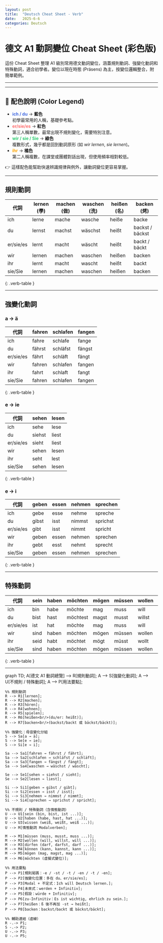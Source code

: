 ```yaml
---
layout: post
title:  "Deutsch Cheat Sheet - Verb"
date:   2025-6-6
categories: Deutsch
---
```


<!-- 流量追蹤 -->
<script src="{{ '/assets/js/momo-script.js' | relative_url }}"></script>


# 德文 A1 動詞變位 Cheat Sheet (彩色版)

這份 Cheat Sheet 整理 A1 級別常用德文動詞變位，涵蓋規則動詞、強變化動詞和特殊動詞，適合初學者。變位以現在時態 (Präsens) 為主，按變位邏輯整合，附簡單範例。

---

<style>
/* 整列上色（所有欄位） */
.verb-table tbody tr:nth-child(1) td { color: #4169E1; font-weight: bold; } /* ich */
.verb-table tbody tr:nth-child(2) td { color: #4169E1; font-weight: bold; } /* du */
.verb-table tbody tr:nth-child(3) td { color: #FF6B6B; font-weight: bold; } /* er/sie/es */
.verb-table tbody tr:nth-child(4) td { color: #2ECC71; font-weight: bold; } /* wir */
.verb-table tbody tr:nth-child(5) td { color: #FFA500; font-weight: bold; } /* ihr */
.verb-table tbody tr:nth-child(6) td { color: #2ECC71; font-weight: bold; } /* sie/Sie */
</style>

<style>
.verb-table th, .verb-table td {
  min-width: 100px;  /* 最小寬度 */
  padding: 4px 8px;  /* 表格內邊距 */
}
</style>

---

## 🎨 配色說明 (Color Legend)

- <span style="color:#4169E1; font-weight:bold">ich / du</span> → **藍色**  
  初學最常用的人稱，基礎參考點。  
- <span style="color:#FF6B6B; font-weight:bold">er/sie/es</span> → **紅色**  
  第三人稱單數，最常出現不規則變化，需要特別注意。  
- <span style="color:#2ECC71; font-weight:bold">wir / sie / Sie</span> → **綠色**  
  複數形式，幾乎都是回到動詞原形 (如 *wir lernen*, *sie lernen*)。  
- <span style="color:#FFA500; font-weight:bold">ihr</span> → **橘色**  
  第二人稱複數，在課堂或團體對話出現，但使用頻率相對較低。  

👉 這樣配色能幫助快速辨識規律與例外，讓動詞變位更容易掌握。

---

## 規則動詞

| 代詞       | lernen (學) | machen (做) | waschen (洗) | heißen (名) | backen (烤) |
|------------|-------------|-------------|--------------|-------------|-------------|
| ich        | lerne       | mache       | wasche       | heiße       | backe       |
| du         | lernst      | machst      | wäschst      | heißt       | backst / bäckst |
| er/sie/es  | lernt       | macht       | wäscht       | heißt       | backt / bäckt   |
| wir        | lernen      | machen      | waschen      | heißen      | backen      |
| ihr        | lernt       | macht       | wascht       | heißt       | backt       |
| sie/Sie    | lernen      | machen      | waschen      | heißen      | backen      |
{: .verb-table }

---

## 強變化動詞

### a → ä

| 代詞       | fahren | schlafen | fangen |
|------------|--------|----------|--------|
| ich        | fahre  | schlafe  | fange  |
| du         | fährst | schläfst | fängst |
| er/sie/es  | fährt  | schläft  | fängt  |
| wir        | fahren | schlafen | fangen |
| ihr        | fahrt  | schlaft  | fangt  |
| sie/Sie    | fahren | schlafen | fangen |
{: .verb-table }

### e → ie

| 代詞       | sehen | lesen |
|------------|-------|-------|
| ich        | sehe  | lese  |
| du         | siehst| liest |
| er/sie/es  | sieht | liest |
| wir        | sehen | lesen |
| ihr        | seht  | lest  |
| sie/Sie    | sehen | lesen |
{: .verb-table }

### e → i

| 代詞       | geben | essen | nehmen | sprechen |
|------------|-------|-------|--------|----------|
| ich        | gebe  | esse  | nehme  | spreche  |
| du         | gibst | isst  | nimmst | sprichst |
| er/sie/es  | gibt  | isst  | nimmt  | spricht  |
| wir        | geben | essen | nehmen | sprechen |
| ihr        | gebt  | esst  | nehmt  | sprecht  |
| sie/Sie    | geben | essen | nehmen | sprechen |
{: .verb-table }

---

## 特殊動詞

| 代詞       | sein | haben | möchten  | mögen | müssen | wollen | dürfen | können | wissen |
|------------|------|-------|----------|-------|--------|--------|--------|--------|--------|
| ich        | bin  | habe  | möchte   | mag   | muss   | will   | darf   | kann   | weiß   |
| du         | bist | hast  | möchtest | magst | musst  | willst | darfst | kannst | weißt  |
| er/sie/es  | ist  | hat   | möchte   | mag   | muss   | will   | darf   | kann   | weiß   |
| wir        | sind | haben | möchten  | mögen | müssen | wollen | dürfen | können | wissen |
| ihr        | seid | habt  | möchtet  | mögt  | müsst  | wollt  | dürft  | könnt  | wisst  |
| sie/Sie    | sind | haben | möchten  | mögen | müssen | wollen | dürfen | können | wissen |
{: .verb-table }

---

<div class="mermaid">
graph TD;
    A[德文 A1 動詞總覽] --> R[規則動詞];
    A --> S[強變化動詞];
    A --> U[不規則 / 特殊動詞];
    A --> P[用法要點];

    %% 規則動詞
    R --> R1[lernen];
    R --> R2[machen];
    R --> R3[hören];
    R --> R4[wohnen];
    R --> R5[spielen];
    R --> R6[heißen<br/>(du/er: heißt)];
    R --> R7[backen<br/>(backst/backt 或 bäckst/bäckt)];

    %% 強變化：母音變化分組
    S --> Sa[a → ä];
    S --> Se[e → ie];
    S --> Si[e → i];

    Sa --> Sa1[fahren → fährst / fährt];
    Sa --> Sa2[schlafen → schläfst / schläft];
    Sa --> Sa3[fangen → fängst / fängt];
    Sa --> Sa4[waschen → wäschst / wäscht];

    Se --> Se1[sehen → siehst / sieht];
    Se --> Se2[lesen → liest];

    Si --> Si1[geben → gibst / gibt];
    Si --> Si2[essen → isst / isst];
    Si --> Si3[nehmen → nimmst / nimmt];
    Si --> Si4[sprechen → sprichst / spricht];

    %% 不規則 / 特殊動詞（含情態動詞）
    U --> U1[sein (bin, bist, ist ...)];
    U --> U2[haben (habe, hast, hat ...)];
    U --> U3[wissen (weiß, weißt, weiß ...)];
    U --> M[情態動詞 Modalverben];

    M --> M1[müssen (muss, musst, muss ...)];
    M --> M2[wollen (will, willst, will ...)];
    M --> M3[dürfen (darf, darfst, darf ...)];
    M --> M4[können (kann, kannst, kann ...)];
    M --> M5[mögen (mag, magst, mag ...)];
    M --> M6[möchten (虛擬式變位)];

    %% 用法要點
    P --> P1[規則尾碼：-e / -st / -t / -en / -t / -en];
    P --> P2[強變化位置：多在 du、er/sie/es];
    P --> P3[Modal + 不定式：Ich will Deutsch lernen.];
    P --> P4[未來式：werden + Infinitiv];
    P --> P5[假設：würde + Infinitiv];
    P --> P6[zu-Infinitiv：Es ist wichtig, ehrlich zu sein.];
    P --> P7[heißen：ß 後不再加 -st → heißt];
    P --> P8[backen：backst/backt 或 bäckst/bäckt];

    %% 輔助連結（虛線）
    R -.-> P1;
    S -.-> P2;
    U -.-> P3;
    U -.-> P5;
</div>
